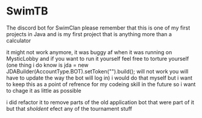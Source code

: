 # SwimTB
The discord bot for SwimClan
please remember that this is one of my first projects in Java
and is my first project that is anything more than a calculator

it might not work anymore, it was buggy af when it was running on MysticLobby and if you want to run it yourself feel free to torture yourself
(one thing i do know is jda = new JDABuilder(AccountType.BOT).setToken("").build(); will not work you will have to update the way the bot will log in)
i would do that myself but i want to keep this as a point of refrence for my codeing skill in the future so i want to chage it as little as possible

i did refactor it to remove parts of the old application bot that were part of it but that *sholdent* efect any of the tournament stuff
